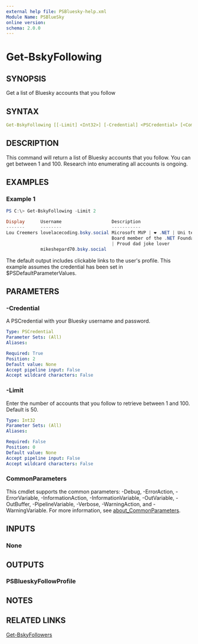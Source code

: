 ```yaml
---
external help file: PSBluesky-help.xml
Module Name: PSBlueSky
online version:
schema: 2.0.0
---
```


# Get-BskyFollowing

## SYNOPSIS

Get a list of Bluesky accounts that you follow

## SYNTAX

```yaml
Get-BskyFollowing [[-Limit] <Int32>] [-Credential] <PSCredential> [<CommonParameters>]
```

## DESCRIPTION

This command will return a list of Bluesky accounts that you follow. You can get between 1 and 100. Research into enumerating all accounts is ongoing.

## EXAMPLES

### Example 1

```powershell
PS C:\> Get-BskyFollowing -Limit 2

Display      Username                   Description
-------      --------                   -----------
Lou Creemers lovelacecoding.bsky.social Microsoft MVP | ❤️ .NET | Uni teacher |
                                        Board member of the .NET Foundation 💜
                                        | Proud dad joke lover
             mikeshepard70.bsky.social

```

The default output includes clickable links to the user's profile. This example assumes the credential has been set in $PSDefaultParameterValues.

## PARAMETERS

### -Credential

A PSCredential with your Bluesky username and password.

```yaml
Type: PSCredential
Parameter Sets: (All)
Aliases:

Required: True
Position: 2
Default value: None
Accept pipeline input: False
Accept wildcard characters: False
```

### -Limit

Enter the number of accounts that you follow to retrieve between 1 and 100.
Default is 50.

```yaml
Type: Int32
Parameter Sets: (All)
Aliases:

Required: False
Position: 0
Default value: None
Accept pipeline input: False
Accept wildcard characters: False
```

### CommonParameters

This cmdlet supports the common parameters: -Debug, -ErrorAction, -ErrorVariable, -InformationAction, -InformationVariable, -OutVariable, -OutBuffer, -PipelineVariable, -Verbose, -WarningAction, and -WarningVariable. For more information, see [about_CommonParameters](http://go.microsoft.com/fwlink/?LinkID=113216).

## INPUTS

### None

## OUTPUTS

### PSBlueskyFollowProfile

## NOTES

## RELATED LINKS

[Get-BskyFollowers](Get-BskyFollowers.md)

